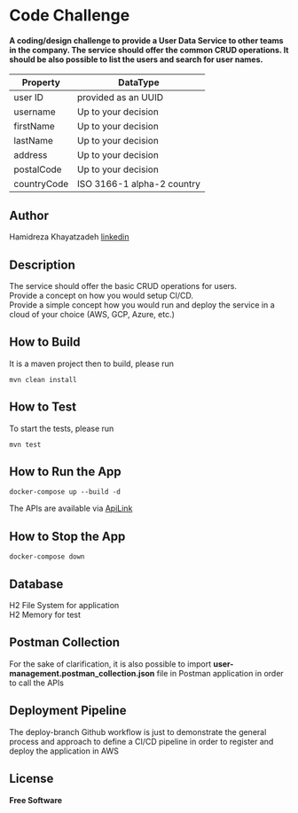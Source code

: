 # Code Challenge
#### A coding/design challenge to provide a User Data Service to other teams in the company. The service should offer the common CRUD operations. It should be also possible to list the users and search for user names.
| Property      | DataType                   |
|---------------|----------------------------|
| user ID       | provided as an UUID        |
| username      | Up to your decision        |
| firstName     | Up to your decision        |
| lastName      | Up to your decision        |
| address       | Up to your decision        |
| postalCode    | Up to your decision        |
| countryCode   | ISO 3166-1 alpha-2 country |

## Author
Hamidreza Khayatzadeh [linkedin]

## Description
The service should offer the basic CRUD operations for users.  
Provide a concept on how you would setup CI/CD.  
Provide a simple concept how you would run and deploy the service in a cloud of your choice (AWS, GCP, Azure, etc.)


## How to Build
It is a maven project then to build, please run
```
mvn clean install 
```

## How to Test
To start the tests, please run
```
mvn test 
```

## How to Run the App
```
docker-compose up --build -d 
```
The APIs are available via [ApiLink]

## How to Stop the App
```
docker-compose down
```
## Database
H2 File System for application  
H2 Memory for test

## Postman Collection
For the sake of clarification, it is also possible to import **user-management.postman_collection.json** file in Postman application in order to call the APIs

## Deployment Pipeline
The deploy-branch Github workflow is just to demonstrate the general process and approach to define a CI/CD pipeline in order to register and deploy the application in AWS  

## License
**Free Software**

[linkedin]: <https://www.linkedin.com/in/hamidreza-khayatzadeh/>
[APILink]: http://localhost:8080/swagger-ui.html